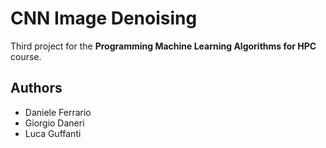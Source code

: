 # CNN Image Denoising
Third project for the __Programming Machine Learning Algorithms for HPC__
course.

## Authors
- Daniele Ferrario
- Giorgio Daneri
- Luca Guffanti
